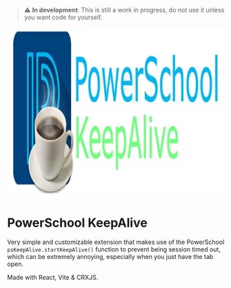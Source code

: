 > :warning:  **In development**: This is still a work in progress, do not use it unless you want code for yourself.

<img src="https://github.com/Zhai90/ps-keepalive/blob/master/public/assets/banner.png?raw=true" width="704" height="396">

# PowerSchool KeepAlive
Very simple and customizable extension that makes use of the PowerSchool `psKeepAlive.startKeepAlive()` function to prevent being session timed out, which can be extremely annoying, especially when you just have the tab open.

Made with React, Vite & CRXJS.
